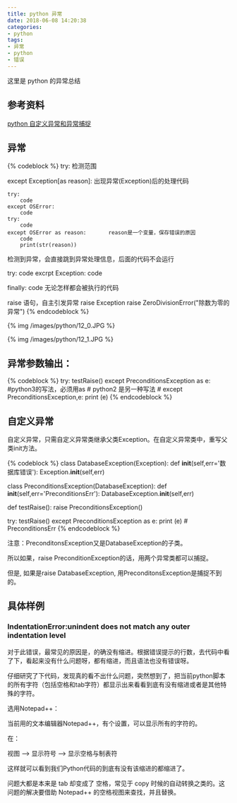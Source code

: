 ```yaml
---
title: python 异常
date: 2018-06-08 14:20:38
categories:
- python
tags:
- 异常
- python
- 错误
---
```

这里是 python 的异常总结

<!-- more -->

## 参考资料

[python 自定义异常和异常捕捉](https://blog.csdn.net/flyingshuai/article/details/73482177)

## 异常
{% codeblock %}
try:
	检测范围

except Exception[as reason]:
	出现异常(Exception)后的处理代码

	try:
		code
	except OSError:
		code
	try:
		code
	except OSError as reason:		reason是一个变量，保存错误的原因
		code
		print(str(reason))


检测到异常，会直接跳到异常处理信息，后面的代码不会运行

try:
	code
excrpt Exception:
	code

finally:
	code 无论怎样都会被执行的代码

raise 语句，自主引发异常
	raise Exception
		raise ZeroDivisionError("除数为零的异常")
{% endcodeblock %}

{% img /images/python/12_0.JPG %}

{% img /images/python/12_1.JPG %}

## 异常参数输出：

{% codeblock %}
try:
    testRaise()
except PreconditionsException as e: #python3的写法，必须用as
									# python2 是另一种写法
									# except PreconditionsException,e:
    print (e)
{% endcodeblock %}

## 自定义异常

自定义异常，只需自定义异常类继承父类Exception。在自定义异常类中，重写父类init方法。

{% codeblock %}
class DatabaseException(Exception):
    def __init__(self,err='数据库错误'):
        Exception.__init__(self,err)

class PreconditionsException(DatabaseException):
    def __init__(self,err='PreconditionsErr'):
        DatabaseException.__init__(self,err)

def testRaise():
    raise PreconditionsException()

try:
    testRaise()
except PreconditionsException as e:
    print (e)
		# PreconditionsErr
{% endcodeblock %}

注意：PreconditonsException又是DatabaseException的子类。 

所以如果，raise PreconditionException的话，用两个异常类都可以捕捉。 

但是, 如果是raise DatabaseException, 用PreconditonsException是捕捉不到的。

## 具体样例

### IndentationError:unindent does not match any outer indentation level

对于此错误，最常见的原因是，的确没有缩进。根据错误提示的行数，去代码中看了下，看起来没有什么问题呀，都有缩进，而且语法也没有错误呀。

仔细研究了下代码，发现真的看不出什么问题，突然想到了，把当前python脚本的所有字符（包括空格和tab字符）都显示出来看看到底有没有缩进或者是其他特殊的字符。

选用Notepad++：

当前用的文本编辑器Notepad++，有个设置，可以显示所有的字符的。 

在： 

视图 –> 显示符号 –> 显示空格与制表符 

这样就可以看到我们Python代码的到底有没有该缩进的都缩进了。

问题大都是本来是 tab 却变成了 空格，常见于 copy 时候的自动转换之类的。这问题的解决要借助 Notepad++ 的空格视图来查找，并且替换。
